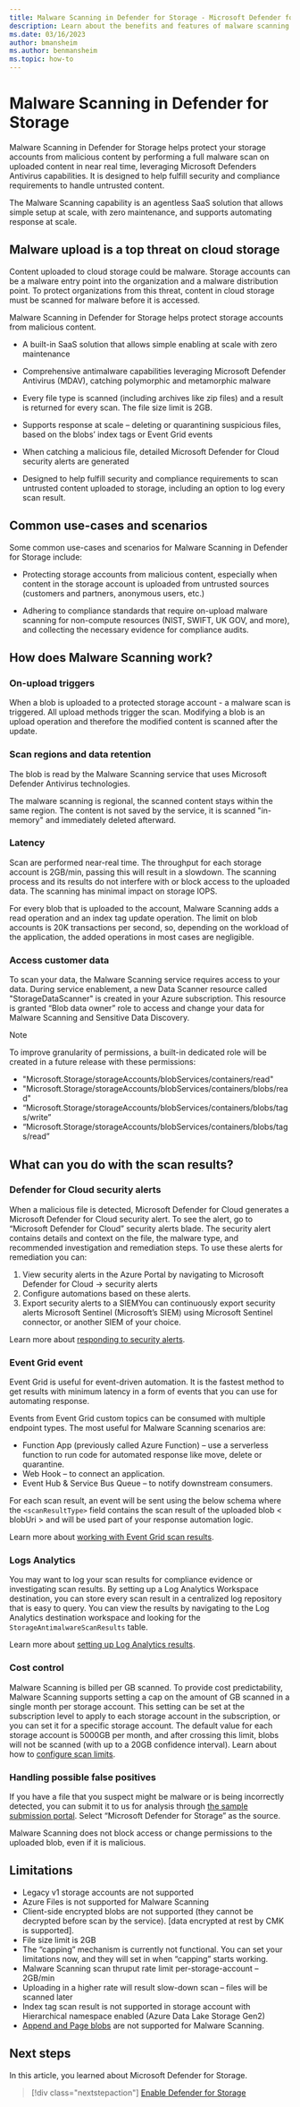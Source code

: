 ```yaml
---
title: Malware Scanning in Defender for Storage - Microsoft Defender for Cloud
description: Learn about the benefits and features of malware scanning in Microsoft Defender for Storage.
ms.date: 03/16/2023
author: bmansheim
ms.author: benmansheim
ms.topic: how-to
---
```


# Malware Scanning in Defender for Storage

Malware Scanning in Defender for Storage helps protect your storage accounts from malicious content by performing a full malware scan on uploaded content in near real time, leveraging Microsoft Defenders Antivirus capabilities. It is designed to help fulfill security and compliance requirements to handle untrusted content.

The Malware Scanning capability is an agentless SaaS solution that allows simple setup at scale, with zero maintenance, and supports automating response at scale.

## Malware upload is a top threat on cloud storage

Content uploaded to cloud storage could be malware. Storage accounts can be a malware entry point into the organization and a malware distribution point. To protect organizations from this threat, content in cloud storage must be scanned for malware before it is accessed.

Malware Scanning in Defender for Storage helps protect storage accounts from malicious content.

- A built-in SaaS solution that allows simple enabling at scale with zero maintenance

- Comprehensive antimalware capabilities leveraging Microsoft Defender Antivirus (MDAV), catching polymorphic and metamorphic malware

- Every file type is scanned (including archives like zip files) and a result is returned for every scan. The file size limit is 2GB.

- Supports response at scale – deleting or quarantining suspicious files, based on the blobs’ index tags or Event Grid events

- When catching a malicious file, detailed Microsoft Defender for Cloud security alerts are generated

- Designed to help fulfill security and compliance requirements to scan untrusted content uploaded to storage, including an option to log every scan result.

## Common use-cases and scenarios

Some common use-cases and scenarios for Malware Scanning in Defender for Storage include:

- Protecting storage accounts from malicious content, especially when content in the storage account is uploaded from untrusted sources (customers and partners, anonymous users, etc.)

- Adhering to compliance standards that require on-upload malware scanning for non-compute resources (NIST, SWIFT, UK GOV, and more), and collecting the necessary evidence for compliance audits.

## How does Malware Scanning work?

### On-upload triggers
When a blob is uploaded to a protected storage account - a malware scan is triggered. All upload methods trigger the scan. Modifying a blob is an upload operation and therefore the modified content is scanned after the update.

### Scan regions and data retention

The blob is read by the Malware Scanning service that uses Microsoft Defender Antivirus technologies.

The malware scanning is regional, the scanned content stays within the same region. The content is not saved by the service, it is scanned "in-memory" and immediately deleted afterward.

### Latency

Scan are performed near-real time. The throughput for each storage account is 2GB/min, passing this will result in a slowdown. The scanning process and its results do not interfere with or block access to the uploaded data. The scanning has minimal impact on storage IOPS.

For every blob that is uploaded to the account, Malware Scanning adds a read operation and an index tag update operation. The limit on blob accounts is 20K transactions per second, so, depending on the workload of the application, the added operations in most cases are negligible.

### Access customer data

To scan your data, the Malware Scanning service requires access to your data. During service enablement, a new Data Scanner resource called "StorageDataScanner" is created in your Azure subscription. This resource is granted “Blob data owner” role to access and change your data for Malware Scanning and Sensitive Data Discovery.

> [!NOTE]
> To improve granularity of permissions, a built-in dedicated role will be created in a future release with these permissions:
> - "Microsoft.Storage/storageAccounts/blobServices/containers/read"
> - "Microsoft.Storage/storageAccounts/blobServices/containers/blobs/read"
> - “Microsoft.Storage/storageAccounts/blobServices/containers/blobs/tags/write”
> - “Microsoft.Storage/storageAccounts/blobServices/containers/blobs/tags/read”

## What can you do with the scan results?

### Defender for Cloud security alerts

When a malicious file is detected, Microsoft Defender for Cloud generates a Microsoft Defender for Cloud security alert. To see the alert, go to “Microsoft Defender for Cloud” security alerts blade.
The security alert contains details and context on the file, the malware type, and recommended investigation and remediation steps. To use these alerts for remediation you can:

1. View security alerts in the Azure Portal by navigating to Microsoft Defender for Cloud -> security alerts
1. Configure automations based on these alerts.
1. Export security alerts to a SIEMYou can continuously export security alerts Microsoft Sentinel (Microsoft’s SIEM) using Microsoft Sentinel connector, or another SIEM of your choice.

Learn more about [responding to security alerts](alerts-overview.md).

### Event Grid event

Event Grid is useful for event-driven automation. It is the fastest method to get results with minimum latency in a form of events that you can use for automating response.

Events from Event Grid custom topics can be consumed with multiple endpoint types.
The most useful for Malware Scanning scenarios are:

- Function App (previously called Azure Function) – use a serverless function to run code for automated response like move, delete or quarantine.
- Web Hook – to connect an application.
- Event Hub & Service Bus Queue – to notify downstream consumers.

For each scan result, an event will be sent using the below schema where the `<scanResultType>` field contains the scan result of the uploaded blob < blobUri >  and will be used part of your response automation logic.

Learn more about [working with Event Grid scan results](#event-grid-event).

### Logs Analytics

You may want to log your scan results for compliance evidence or investigating scan results. By setting up a Log Analytics Workspace destination, you can store every scan result in a centralized log repository that is easy to query. You can view the results by navigating to the Log Analytics destination workspace and looking for the `StorageAntimalwareScanResults` table.

Learn more about [setting up Log Analytics results](#logs-analytics).

### Cost control

Malware Scanning is billed per GB scanned. To provide cost predictability, Malware Scanning supports setting a cap on the amount of GB scanned in a single month per storage account. This setting can be set at the subscription level to apply to each storage account in the subscription, or you can set it for a specific storage account. The default value for each storage account is 5000GB per month, and after crossing this limit, blobs will not be scanned (with up to a 20GB confidence interval). Learn about how to [configure scan limits](../storage/common/azure-defender-storage-configure.md#configure-malware-scanning).

### Handling possible false positives

If you have a file that you suspect might be malware or is being incorrectly detected, you can submit it to us for analysis through [the sample submission portal](https://aka.ms/submitfile). Select “Microsoft Defender for Storage” as the source.

Malware Scanning does not block access or change permissions to the uploaded blob, even if it is malicious.

## Limitations

- Legacy v1 storage accounts are not supported
- Azure Files is not supported for Malware Scanning
- Client-side encrypted blobs are not supported (they cannot be decrypted before scan by the service). [data encrypted at rest by CMK is supported].
- File size limit is 2GB
- The “capping” mechanism is currently not functional. You can set your limitations now, and they will set in when “capping” starts working.
- Malware Scanning scan thruput rate limit per-storage-account – 2GB/min
- Uploading in a higher rate will result slow-down scan – files will be scanned later
- Index tag scan result is not supported in storage account with Hierarchical namespace enabled (Azure Data Lake Storage Gen2)
- [Append and Page blobs](/rest/api/storageservices/understanding-block-blobs--append-blobs--and-page-blobs) are not supported for Malware Scanning.

## Next steps

In this article, you learned about Microsoft Defender for Storage.

> [!div class="nextstepaction"]
> [Enable Defender for Storage](enable-enhanced-security.md)
